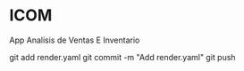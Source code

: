# ICOM
App Analisis de Ventas E Inventario


git add render.yaml
git commit -m "Add render.yaml"
git push
